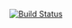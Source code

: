 [![Build Status](https://travis-ci.org/aalri/ohtu-viikko1-.svg?branch=master)](https://travis-ci.org/aalri/ohtu-viikko1-)